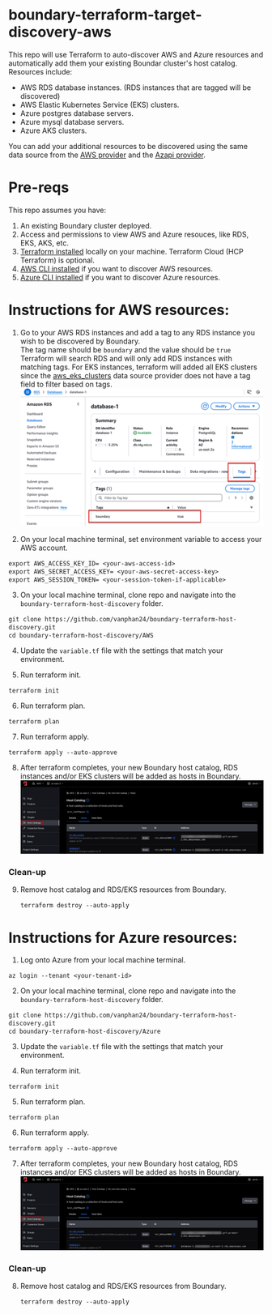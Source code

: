 # boundary-terraform-target-discovery-aws
This repo will use Terraform to auto-discover AWS and Azure resources and automatically add them your existing Boundar cluster's host catalog. Resources include:
- AWS RDS database instances. (RDS instances that are tagged will be discovered)
- AWS Elastic Kubernetes Service (EKS) clusters. 
- Azure postgres database servers.
- Azure mysql database servers.
- Azure AKS clusters.

You can add your additional resources to be discovered using the same data source from the [AWS provider](https://registry.terraform.io/providers/hashicorp/aws/latest/docs) and the [Azapi provider](https://registry.terraform.io/providers/Azure/azapi/latest/docs/data-sources/resource_list). 
  

# Pre-reqs

This repo assumes you have: 
1. An existing Boundary cluster deployed.
2. Access and permissions to view AWS and Azure resouces, like RDS, EKS, AKS, etc.
3. [Terraform installed](https://developer.hashicorp.com/terraform/install) locally on your machine. Terraform Cloud (HCP Terraform) is optional.
4. [AWS CLI installed](https://docs.aws.amazon.com/cli/latest/userguide/getting-started-install.html) if you want to discover AWS resources.
5. [Azure CLI installed](https://learn.microsoft.com/en-us/cli/azure/) if you want to discover Azure resources.

# Instructions for AWS resources:

1. Go to your AWS RDS instances and add a tag to any RDS instance you wish to be discovered by Boundary.  
   The tag name should be `boundary` and the value should be `true`  
   Terraform will search RDS and will only add RDS instances with matching tags. For EKS instances, terraform will added all EKS clusters since the [aws_eks_clusters](https://registry.terraform.io/providers/hashicorp/aws/latest/docs/data-sources/eks_clusters) data source provider does not have a tag field to filter based on tags.
![image](https://github.com/vanphan24/boundary-terraform-host-discovery/blob/main/images/2024-12-06_12-16-59.png)

2. On your local machine terminal, set environment variable to access your AWS account.

```
export AWS_ACCESS_KEY_ID= <your-aws-access-id>
export AWS_SECRET_ACCESS_KEY= <your-aws-secret-access-key>
export AWS_SESSION_TOKEN= <your-session-token-if-applicable>
```  

3. On your local machine terminal, clone repo and navigate into the `boundary-terraform-host-discovery` folder.

```
git clone https://github.com/vanphan24/boundary-terraform-host-discovery.git
cd boundary-terraform-host-discovery/AWS
```

4. Update the `variable.tf` file with the settings that match your environment. 

5. Run terraform init.

```
terraform init
```


6. Run terraform plan.

```
terraform plan
```

7. Run terraform apply.

```
terraform apply --auto-approve 
```


8. After terraform completes, your new Boundary host catalog, RDS instances and/or EKS clusters will be added as hosts in Boundary.
![image](https://github.com/vanphan24/boundary-terraform-host-discovery/blob/main/images/2024-12-06_14-16-07.png)

### Clean-up

9. Remove host catalog and RDS/EKS resources from Boundary.

   ```
   terraform destroy --auto-apply
   ```



            
# Instructions for Azure resources:

1. Log onto Azure from your local machine terminal.

```
az login --tenant <your-tenant-id>
```
   
2. On your local machine terminal, clone repo and navigate into the `boundary-terraform-host-discovery` folder.

```
git clone https://github.com/vanphan24/boundary-terraform-host-discovery.git
cd boundary-terraform-host-discovery/Azure
```

3. Update the `variable.tf` file with the settings that match your environment. 

4. Run terraform init.

```
terraform init
```


5. Run terraform plan.

```
terraform plan
```

6. Run terraform apply.

```
terraform apply --auto-approve 
```


7. After terraform completes, your new Boundary host catalog, RDS instances and/or EKS clusters will be added as hosts in Boundary.
![image](https://github.com/vanphan24/boundary-terraform-host-discovery/blob/main/images/2024-12-06_14-16-07.png)

### Clean-up

8. Remove host catalog and RDS/EKS resources from Boundary.

   ```
   terraform destroy --auto-apply
   ```
